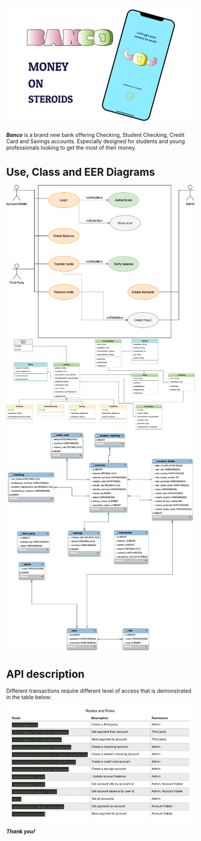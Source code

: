 <img alt="hero image" src="https://github.com/EN-IH-WDPT-JUN21/natyfromwonderland-Banco-midterm_project/blob/master/images/readme%20hero%20image.png">

***Banco*** is a brand new bank offering Checking, Student Checking, Credit Card and Savings accounts. Especially designed for students 
and young professionals looking to get the most of their money.


Use, Class and EER Diagrams
===========================

<img alt="use diagram" src="https://github.com/EN-IH-WDPT-JUN21/natyfromwonderland-Banco-midterm_project/blob/master/images/use%20case%20diagram.png">


<img alt="class diagram" src="https://github.com/EN-IH-WDPT-JUN21/natyfromwonderland-Banco-midterm_project/blob/master/images/class%20diagram%20v2.png">


<img alt="eer diagram" src="https://github.com/EN-IH-WDPT-JUN21/natyfromwonderland-Banco-midterm_project/blob/master/images/eer%20diagmam%20ultimo.png">


API description
===========================

Different transactions require different level of access that is demonstrated in the table below:

<img alt="access roles" src="https://github.com/EN-IH-WDPT-JUN21/natyfromwonderland-Banco-midterm_project/blob/master/images/roles.png">

***Thank you!***
